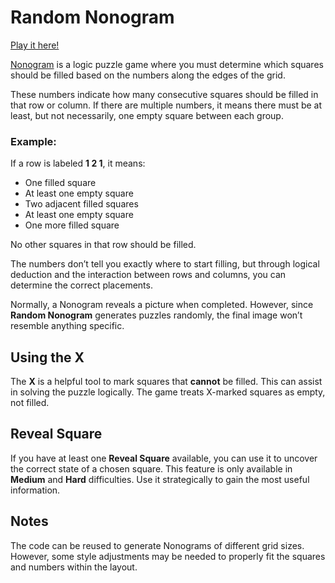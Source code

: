# Random Nonogram

[Play it here!](https://codepen.io/Cau-Shimoda/full/KwKMVJE)

[Nonogram](https://en.wikipedia.org/wiki/Nonogram) is a logic puzzle game where you must determine which squares should be filled based on the numbers along the edges of the grid.  

These numbers indicate how many consecutive squares should be filled in that row or column. If there are multiple numbers, it means there must be at least, but not necessarily, one empty square between each group.  

### Example:  
If a row is labeled **1 2 1**, it means:  
- One filled square  
- At least one empty square  
- Two adjacent filled squares  
- At least one empty square  
- One more filled square  

No other squares in that row should be filled.  

The numbers don’t tell you exactly where to start filling, but through logical deduction and the interaction between rows and columns, you can determine the correct placements.  

Normally, a Nonogram reveals a picture when completed. However, since **Random Nonogram** generates puzzles randomly, the final image won’t resemble anything specific.  

## Using the X  

The **X** is a helpful tool to mark squares that **cannot** be filled. This can assist in solving the puzzle logically. The game treats X-marked squares as empty, not filled.  

## Reveal Square  

If you have at least one **Reveal Square** available, you can use it to uncover the correct state of a chosen square. This feature is only available in **Medium** and **Hard** difficulties. Use it strategically to gain the most useful information.  

## Notes  

The code can be reused to generate Nonograms of different grid sizes. However, some style adjustments may be needed to properly fit the squares and numbers within the layout.  

